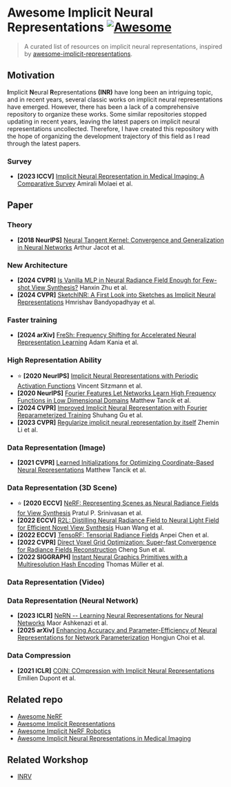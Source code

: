 # Awesome Implicit Neural Representations  [![Awesome](https://camo.githubusercontent.com/8693bde04030b1670d5097703441005eba34240c32d1df1eb82a5f0d6716518e/68747470733a2f2f63646e2e7261776769742e636f6d2f73696e647265736f726875732f617765736f6d652f643733303566333864323966656437386661383536353265336136336531353464643865383832392f6d656469612f62616467652e737667)](https://github.com/sindresorhus/awesome)

> A curated list of resources on implicit neural representations, inspired by [awesome-implicit-representations](https://github.com/vsitzmann/awesome-implicit-representations).





## Motivation

**I**mplicit **N**eural **R**epresentations **(INR)** have long been an intriguing topic, and in recent years, several classic works on implicit neural representations have emerged. However, there has been a lack of a comprehensive repository to organize these works. Some similar repositories stopped updating in recent years, leaving the latest papers on implicit neural representations uncollected. Therefore, I have created this repository with the hope of organizing the development trajectory of this field as I read through the latest papers.



### Survey

- **[2023 ICCV]** [Implicit Neural Representation in Medical Imaging: A Comparative Survey](https://arxiv.org/abs/2307.16142) Amirali Molaei et al.



## Paper

 

### Theory

- **[2018 NeurIPS]** [Neural Tangent Kernel: Convergence and Generalization in Neural Networks](https://arxiv.org/abs/1806.07572) Arthur Jacot et al.





### New Architecture

- **[2024 CVPR]** [Is Vanilla MLP in Neural Radiance Field Enough for Few-shot View Synthesis?](http://arxiv.org/abs/2403.06092) Hanxin Zhu et al.
- **[2024 CVPR]** [SketchINR: A First Look into Sketches as Implicit Neural Representations](https://arxiv.org/abs/2403.09344) Hmrishav Bandyopadhyay et al.





### Faster training

- **[2024 arXiv]** [FreSh: Frequency Shifting for Accelerated Neural Representation Learning](https://arxiv.org/abs/2410.05050) Adam Kania et al.





### High Representation Ability

- :star: **[2020 NeurIPS]** [Implicit Neural Representations with Periodic Activation Functions](http://arxiv.org/abs/2006.09661) Vincent Sitzmann et al.
- **[2020 NeurIPS]** [Fourier Features Let Networks Learn High Frequency Functions in Low Dimensional Domains](http://arxiv.org/abs/2006.10739) Matthew Tancik  et al.
- **[2024 CVPR]** [Improved Implicit Neural Representation with Fourier Reparameterized Training](http://arxiv.org/abs/2401.07402) Shuhang Gu et al.
- **[2023 CVPR]** [Regularize implicit neural representation by itself](http://arxiv.org/abs/2303.15484) Zhemin Li et al.





### Data Representation (Image)

- **[2021 CVPR]** [Learned Initializations for Optimizing Coordinate-Based Neural Representations](http://arxiv.org/abs/2012.02189) Matthew Tancik et al.



### Data Representation (3D Scene)

- :star: **​[2020 ECCV]** [NeRF: Representing Scenes as Neural Radiance Fields for View Synthesis](http://arxiv.org/abs/2003.08934) Pratul P. Srinivasan et al.
- **[2022 ECCV]** [R2L: Distilling Neural Radiance Field to Neural Light Field for Efficient Novel View Synthesis](http://arxiv.org/abs/2203.17261) Huan Wang et al.
- **[2022 ECCV]** [TensoRF: Tensorial Radiance Fields](https://arxiv.org/abs/2203.09517) Anpei Chen et al.
- **[2022 CVPR]** [Direct Voxel Grid Optimization: Super-fast Convergence for Radiance Fields Reconstruction](https://arxiv.org/abs/2111.11215) Cheng Sun et al.
- **[2022 SIGGRAPH]** [Instant Neural Graphics Primitives with a Multiresolution Hash Encoding](https://arxiv.org/abs/2201.05989) Thomas Müller et al.


### Data Representation (Video)





### Data Representation (Neural Network)

- **[2023 ICLR]** [NeRN -- Learning Neural Representations for Neural Networks](https://arxiv.org/abs/2212.13554) Maor Ashkenazi et al.
- **[2025 arXiv]** [Enhancing Accuracy and Parameter-Efficiency of Neural Representations for Network Parameterization](https://arxiv.org/abs/2407.00356) Hongjun Choi et al.



### Data Compression

- **[2021 ICLR]** [COIN: COmpression with Implicit Neural Representations](https://arxiv.org/abs/2103.03123) Emilien Dupont et al.









## Related repo

- [Awesome NeRF](https://github.com/awesome-NeRF/awesome-NeRF)
- [Awesome Implicit Representations](https://github.com/vsitzmann/awesome-implicit-representations)
- [Awesome Implicit NeRF Robotics](https://github.com/zubair-irshad/Awesome-Implicit-NeRF-Robotics)
- [Awesome Implicit Neural Representations in Medical Imaging](https://github.com/xmindflow/Awesome-Implicit-Neural-Representations-in-Medical-imaging)





## Related Workshop

- [INRV](https://inrv.github.io/)

